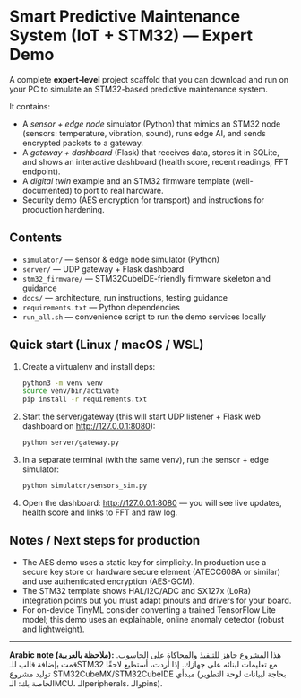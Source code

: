 
# Smart Predictive Maintenance System (IoT + STM32) — Expert Demo

A complete **expert-level** project scaffold that you can download and run on your PC to simulate an STM32-based predictive maintenance system.

It contains:
- A *sensor + edge node* simulator (Python) that mimics an STM32 node (sensors: temperature, vibration, sound), runs edge AI, and sends encrypted packets to a gateway.
- A *gateway + dashboard* (Flask) that receives data, stores it in SQLite, and shows an interactive dashboard (health score, recent readings, FFT endpoint).
- A *digital twin* example and an STM32 firmware template (well-documented) to port to real hardware.
- Security demo (AES encryption for transport) and instructions for production hardening.

## Contents
- `simulator/` — sensor & edge node simulator (Python)
- `server/` — UDP gateway + Flask dashboard
- `stm32_firmware/` — STM32CubeIDE-friendly firmware skeleton and guidance
- `docs/` — architecture, run instructions, testing guidance
- `requirements.txt` — Python dependencies
- `run_all.sh` — convenience script to run the demo services locally

## Quick start (Linux / macOS / WSL)
1. Create a virtualenv and install deps:
   ```bash
   python3 -m venv venv
   source venv/bin/activate
   pip install -r requirements.txt
   ```
2. Start the server/gateway (this will start UDP listener + Flask web dashboard on http://127.0.0.1:8080):
   ```bash
   python server/gateway.py
   ```
3. In a separate terminal (with the same venv), run the sensor + edge simulator:
   ```bash
   python simulator/sensors_sim.py
   ```
4. Open the dashboard: http://127.0.0.1:8080 — you will see live updates, health score and links to FFT and raw log.

## Notes / Next steps for production
- The AES demo uses a static key for simplicity. In production use a secure key store or hardware secure element (ATECC608A or similar) and use authenticated encryption (AES-GCM).
- The STM32 template shows HAL/I2C/ADC and SX127x (LoRa) integration points but you must adapt pinouts and drivers for your board.
- For on-device TinyML consider converting a trained TensorFlow Lite model; this demo uses an explainable, online anomaly detector (robust and lightweight).

---

**Arabic note (ملاحظة بالعربية):** هذا المشروع جاهز للتنفيذ والمحاكاة على الحاسوب. قمت بإضافة قالب للـSTM32 مع تعليمات لبنائه على جهازك. إذا أردت، أستطيع لاحقًا توليد مشروع STM32CubeMX/STM32CubeIDE مبدأي (بحاجة لبيانات لوحة التطوير الخاصة بك: الـMCU، الـperipherals، والـpins).
